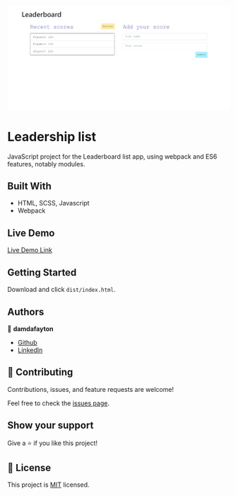![](./screenshot_leaderboard.png)


# Leadership list

JavaScript project for the Leaderboard list app, using webpack and ES6 features, notably modules.


## Built With

- HTML, SCSS, Javascript
- Webpack


## Live Demo

[Live Demo Link](https://damdafayton.github.io/leader-board/dist)


## Getting Started

Download and click `dist/index.html`.



## Authors

👤 **damdafayton**

- [Github](https://github.com/damdafayton)
- [LinkedIn](https://linkedin.com/in/damdafayton)


## 🤝 Contributing

Contributions, issues, and feature requests are welcome!

Feel free to check the [issues page](../../issues/).


## Show your support

Give a ⭐️ if you like this project!


## 📝 License

This project is [MIT](./MIT.md) licensed.